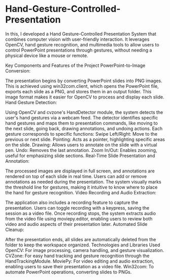 # Hand-Gesture-Controlled-Presentation

In this, I developed a Hand Gesture-Controlled Presentation System that combines computer vision with user-friendly interaction. It leverages OpenCV, hand gesture recognition, and multimedia tools to allow users to control PowerPoint presentations through gestures, without needing a physical device like a mouse or remote.

Key Components and Features of the Project
PowerPoint-to-Image Conversion:

The presentation begins by converting PowerPoint slides into PNG images. This is achieved using win32com.client, which opens the PowerPoint file, exports each slide as a PNG, and stores them in an output folder. This image format makes it easier for OpenCV to process and display each slide.
Hand Gesture Detection:

Using OpenCV and cvzone's HandDetector module, the system detects the user's hand gestures via a webcam feed. The detector identifies specific hand gestures and maps them to presentation commands, like moving to the next slide, going back, drawing annotations, and undoing actions.
Each gesture corresponds to specific functions:
Swipe Left/Right: Move to the previous or next slide.
Pointing: Acts as a pointer, highlighting specific areas on the slide.
Drawing: Allows users to annotate on the slide with a virtual pen.
Undo: Removes the last annotation.
Zoom In/Out: Enables zooming, useful for emphasizing slide sections.
Real-Time Slide Presentation and Annotation:

The processed images are displayed in full screen, and annotations are rendered on top of each slide in real time. Users can add or remove annotations as needed during the presentation.
The system visually marks the threshold line for gestures, making it intuitive to know where to place the hand for gesture recognition.
Video Recording and Audio Extraction:

The application also includes a recording feature to capture the presentation. Users can toggle recording with a keypress, saving the session as a video file.
Once recording stops, the system extracts audio from the video file using moviepy.editor, enabling users to review both video and audio aspects of their presentation later.
Automated Slide Cleanup:

After the presentation ends, all slides are automatically deleted from the folder to keep the workspace organized.
Technologies and Libraries Used
OpenCV: For image processing, camera handling, and gesture visualization.
CVZone: For easy hand tracking and gesture recognition through the HandTrackingModule.
MoviePy: For video editing and audio extraction, enabling users to save their presentation as a video file.
Win32com: To automate PowerPoint operations, converting slides to PNGs.